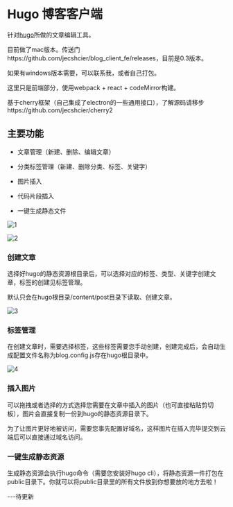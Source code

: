 # Hugo 博客客户端

针对<a href="https://gohugo.io">hugo</a>所做的文章编辑工具。

目前做了mac版本。传送门https://github.com/jecshcier/blog_client_fe/releases，目前是0.3版本。

如果有windows版本需要，可以联系我，或者自己打包。

这里只是前端部分，使用webpack + react + codeMirror构建。

基于cherry框架（自己集成了electron的一些通用接口），了解源码请移步https://github.com/jecshcier/cherry2



## 主要功能

- 文章管理（新建、删除、编辑文章）

- 分类标签管理（新建、删除分类、标签、关键字）

- 图片插入

- 代码片段插入

- 一键生成静态文件

![1](https://blog.cshayne.cn/images/MjAxOS0wMy0xMS3lhpnkuobkuIDkuKpibG9n5a6i5oi356uvLi4uLm1k/1.png)

![2](https://blog.cshayne.cn/images/MjAxOS0wMy0xMS3lhpnkuobkuIDkuKpibG9n5a6i5oi356uvLi4uLm1k/2.png)


### 创建文章

选择好hugo的静态资源根目录后，可以选择对应的标签、类型、关键字创建文章，标签的创建见标签管理。

默认只会在hugo根目录/content/post目录下读取、创建文章。

![3](https://blog.cshayne.cn/images/3.png)

### 标签管理

在创建文章时，需要选择标签，这些标签需要您手动创建，创建完成后，会自动生成配置文件名称为blog.config.js存在hugo根目录中。

![4](https://blog.cshayne.cn/images/MjAxOS0wMy0xMS3lhpnkuobkuIDkuKpibG9n5a6i5oi356uvLi4uLm1k/4.png)

### 插入图片

可以拖拽或者选择的方式选择您需要在文章中插入的图片（也可直接粘贴剪切板），图片会直接复制一份到hugo的静态资源目录下。

为了让图片更好地被访问，需要您事先配置好域名，这样图片在插入完毕提交到云端后可以直接通过域名访问。

### 一键生成静态资源

生成静态资源会执行hugo命令（需要您安装好hugo cli），将静态资源一件打包在public目录下。你就可以将public目录里的所有文件放到你想要放的地方去啦！


---待更新         
